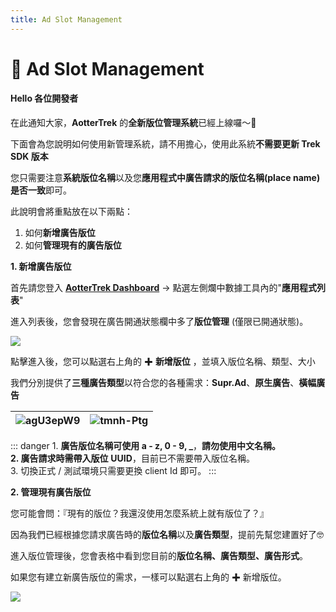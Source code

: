 ```yaml
---
title: Ad Slot Management
---
```


# 🎉 Ad Slot Management

#### Hello 各位開發者

在此通知大家，**AotterTrek** 的**全新版位管理系統**已經上線囉～🎉

下面會為您說明如何使用新管理系統，請不用擔心，使用此系統**不需要更新 Trek SDK 版本**

您只需要注意**系統版位名稱**以及您**應用程式中廣告請求的版位名稱(place name) 是否一致**即可。

此說明會將重點放在以下兩點：

1. 如何**新增廣告版位**
2. 如何**管理現有的廣告版位**

**1. 新增廣告版位**

首先請您登入 [**AotterTrek Dashboard**](https://trek.aotter.net/me) -> 點選左側爛中數據工具內的"**應用程式列表**"

進入列表後，您會發現在廣告開通狀態欄中多了**版位管理** (僅限已開通狀態)。

![](https://previews.dropbox.com/p/thumb/ABYCJnjk16a25bF7VvcGMjXn74ZwbCU0wafqygq8IibqU7rhINzP-5e7hu0v7jZmoRHYWjsfrd5M_doFgwxoN9Qi7Jq66zLLAHkrt448aDQ6YiuLmUv9MN0DFwFCNsJ2d8DWFbUwq0xTuGozx2LX2p__QlmnReRnIxUrg5R05aVSOLo99EM6CJI0isVmC40Bz19UYeS_MAb5hXEEebsyeECjVYtQf0zahPXZjg7hyB5MrQreNkyBIJe0JsN7Jld_9twMHO4MSJzV95uRe4wlc1maCYTJiw1rnZLR2dWDOXKhpWf1nHZv2EwGzDxCnJ29ptMtQZdJyezCLsaMSvsRnwVIMbHVYOOnCgHCsJUJVIt4UA/p.jpeg)

點擊進入後，您可以點選右上角的 ✚ **新增版位** ，並填入版位名稱、類型、大小

我們分別提供了**三種廣告類型**以符合您的各種需求：**Supr.Ad**、**原生廣告**、**橫幅廣告**

| ![agU3epW9](https://previews.dropbox.com/p/thumb/ABZReku5LKetMFp7DK-qC1ZGgMkwasDP59DQnVzib0kjvE6cv0fZT_NkqndsNbTWEc5JeRVGwUIizYnrRf8fU0XPCUfSiuzJfrDJHzsiv6cc7eCR5axItUexDIvFSHJK_ZQ58pLM6cevXA8HNWAPtmGJqwTzEMZscG2x6jUcOSTXUNduEXaqz_LVlkE3JiZxjbtycKQlgRGx6i8lL8p0sK1luOiGgP2pLc9T3W5VfOfuC1x97SMntuLmn-Sd5L6J7bftGo4WDExaWq0KupkAMwUGlcqvXOoTsEr9kLsPUHe6mzedmzuItrS-EC4MUx45Os0nSvTvZ3UxHn_RWmagz7MFtoNigFY0-jQ4BrrBujhZqA/p.jpeg) | ![tmnh-Ptg](https://previews.dropbox.com/p/thumb/ABZy-0Vm_XQMvGPlN0EF0ia3Y7iZSBkmmrvYhQc6fPbTB_G2h3XyWwhfvZKlRja_j3ojNFjB-gedA-QWqc62NH2DMj2607tngZ9But_CmFeig0ZZqlE3Ip_LmY-gAORQhUVOYLkC5LZ-aLNC9tJLjHAGY3ggdhSuKb6C5K2fr5CbMOznDfEY1Ex004Fa0J60GeSN4WIUQf53PCxHjRii_Q5jClABh_k2ObFdhkSxBoTdzImMZICHgUrlG6f-tvlRkHmNR3Fk0KHtJanRfNU0EEba0QJzc-8goqsdhykuGYXsWuRSvXIL-_O0ldr0byK32nM1GYm7nMSeIIQ37rW98kpOkyd9NPiYzJlRsPpCu-RkRw/p.png) |
| -------------------------------------- | ---------------------------------------------- |

::: danger
1\. **廣告版位名稱可使用 a - z, 0 - 9,  \_**，**請勿使用中文名稱。**\
****2.** **廣告請求時需帶入**版位** **UUID**，目前已不需要帶入版位名稱。\
3\. 切換正式 / 測試環境只需要更換 client Id 即可。
:::

**2. 管理現有廣告版位**

您可能會問：『現有的版位？我還沒使用怎麼系統上就有版位了？』

因為我們已經根據您請求廣告時的**版位名稱**以及**廣告類型**，提前先幫您建置好了🤓

進入版位管理後，您會表格中看到您目前的**版位名稱、廣告類型、廣告形式**。

如果您有建立新廣告版位的需求，一樣可以點選右上角的 ✚ 新增版位。

![](https://previews.dropbox.com/p/thumb/ABYWNe3gfDM-rQlNH-kViGi1m-nrU0DUYAiVVxtNCjvHhGRKg_JRKuYzKCj_58jONfbP6AJBMIydDWXNstfv7FLIfm8YF1DJlVGVYFtXJrdy8q1qags6pXt64p5LEX1TgTLGHlLsd0alDIyu6u9Dk8dAQMTrFwrgf7XW8Ou2u2K3Q2neY-LjE4DPDSlPL0zJqeYLiYW6NalMEAh-Wxf_VgQCFDAluMJnee4toXjBWDHduSulQfSyIs9-q288UwpOMIcDFWYpqGH40NO8zEpgdicTny_0lxEyhp9ixmPvVhbF8KpwmKeBo7kXDJwt-FmzcYOycozr_PixWI7Cb9zQCBzk5_xXmus7366R20yxA-XNVw/p.png)
